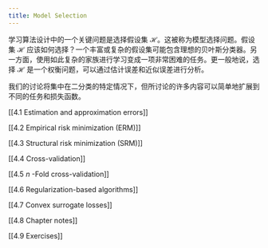 ```yaml
---
title: Model Selection
---
```

学习算法设计中的一个关键问题是选择假设集 $\mathcal{H}$。这被称为模型选择问题。假设集 $\mathcal{H}$ 应该如何选择？一个丰富或复杂的假设集可能包含理想的贝叶斯分类器。另一方面，使用如此复杂的家族进行学习变成一项非常困难的任务。更一般地说，选择 $\mathcal{H}$ 是一个权衡问题，可以通过估计误差和近似误差进行分析。

我们的讨论将集中在二分类的特定情况下，但所讨论的许多内容可以简单地扩展到不同的任务和损失函数。

[[4.1 Estimation and approximation errors]]

[[4.2 Empirical risk minimization (ERM)]]

[[4.3 Structural risk minimization (SRM)]]

[[4.4 Cross-validation]]

[[4.5 $n$ -Fold cross-validation]]

[[4.6 Regularization-based algorithms]]

[[4.7 Convex surrogate losses]]

[[4.8 Chapter notes]]

[[4.9 Exercises]]
